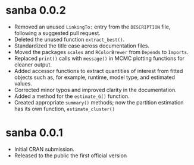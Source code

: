# sanba 0.0.2

* Removed an unused `LinkingTo:` entry from the `DESCRIPTION` file, following a suggested pull request.
* Deleted the unused function `extract_best()`.
* Standardized the title case across documentation files.
* Moved the packages `scales` and `RColorBrewer` from `Depends` to `Imports`.
* Replaced `print()` calls with `message()` in MCMC plotting functions for cleaner output.
* Added accessor functions to extract quantities of interest from fitted objects such as, for example, runtime, model type, and estimated values.
* Corrected minor typos and improved clarity in the documentation.
* Added a method for the `estimate_G()` function.
* Created appropriate `summary()` methods; now the partition estimation has its own function, `estimate_cluster()`

# sanba 0.0.1

* Initial CRAN submission.
* Released to the public the first official version
